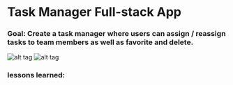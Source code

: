 # Task Manager Full-stack App

### Goal: Create a task manager where users can assign / reassign tasks to team members as well as favorite and delete.

![alt tag](/img/1.png)
![alt tag](/img/2.png)

### lessons learned:
```

```
